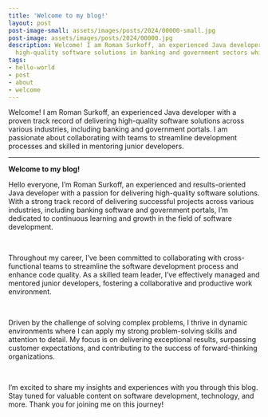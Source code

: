 ```yaml
---
title: 'Welcome to my blog!'
layout: post
post-image-small: assets/images/posts/2024/00000-small.jpg
post-image: assets/images/posts/2024/00000.jpg
description: Welcome! I am Roman Surkoff, an experienced Java developer with a proven track record of delivering 
  high-quality software solutions in banking and government sectors while collaborating with teams and mentoring junior developers.
tags:
- hello-world
- post
- about
- welcome
---
```


Welcome! I am Roman Surkoff, an experienced Java developer with a proven track record of delivering high-quality 
software solutions across various industries, including banking and government portals. I am passionate about 
collaborating with teams to streamline development processes and skilled in mentoring junior developers.

---

<b>
    Welcome to my blog!
</b>
<br>

Hello everyone, I’m Roman Surkoff, an experienced and results-oriented Java developer with a passion for delivering 
high-quality software solutions. With a strong track record of delivering successful projects across various industries, 
including banking software and government portals, I’m dedicated to continuous learning and growth 
in the field of software development.

<br>

Throughout my career, I’ve been committed to collaborating with cross-functional teams to streamline the 
software development process and enhance code quality. As a skilled team leader, I’ve effectively managed and mentored 
junior developers, fostering a collaborative and productive work environment.

<br>

Driven by the challenge of solving complex problems, I thrive in dynamic environments where I can apply my strong 
problem-solving skills and attention to detail. My focus is on delivering exceptional results, surpassing customer 
expectations, and contributing to the success of forward-thinking organizations.

<br>

I’m excited to share my insights and experiences with you through this blog. Stay tuned for valuable content on 
software development, technology, and more. Thank you for joining me on this journey!